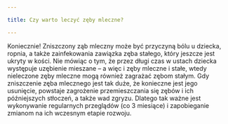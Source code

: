 ```yaml
---

title: Czy warto leczyć zęby mleczne?

---
```


Koniecznie! Zniszczony ząb mleczny może być przyczyną bólu u dziecka, ropnia, a także zainfekowania zawiązka zęba stałego, który jeszcze jest ukryty w kości. Nie mówiąc o tym, że przez długi czas w ustach dziecka występuje uzębienie mieszane – a więc i zęby mleczne i stałe, wtedy nieleczone zęby mleczne mogą również zagrażać zębom stałym. Gdy zniszczenie zęba mlecznego jest tak duże, że konieczne jest jego usunięcie, powstaje zagrożenie przemieszczania się zębów i ich późniejszych stłoczeń, a także wad zgryzu. Dlatego tak ważne jest wykonywanie regularnych przeglądów (co 3 miesiące) i zapobieganie zmianom na ich wczesnym etapie rozwoju.
